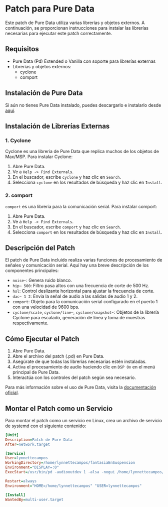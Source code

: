 # Patch para Pure Data

Este patch de Pure Data utiliza varias librerías y objetos externos. A continuación, se proporcionan instrucciones para instalar las librerías necesarias para ejecutar este patch correctamente.

## Requisitos

- Pure Data (Pd) Extended o Vanilla con soporte para librerías externas
- Librerías y objetos externos:
  - cyclone
  - comport

## Instalación de Pure Data

Si aún no tienes Pure Data instalado, puedes descargarlo e instalarlo desde [aquí](https://puredata.info/downloads).

## Instalación de Librerías Externas

### 1. Cyclone

Cyclone es una librería de Pure Data que replica muchos de los objetos de Max/MSP. Para instalar Cyclone:

1. Abre Pure Data.
2. Ve a `Help -> Find Externals`.
3. En el buscador, escribe `cyclone` y haz clic en `Search`.
4. Selecciona `cyclone` en los resultados de búsqueda y haz clic en `Install`.

### 2. comport

`comport` es una librería para la comunicación serial. Para instalar comport:

1. Abre Pure Data.
2. Ve a `Help -> Find Externals`.
3. En el buscador, escribe `comport` y haz clic en `Search`.
4. Selecciona `comport` en los resultados de búsqueda y haz clic en `Install`.

## Descripción del Patch

El patch de Pure Data incluido realiza varias funciones de procesamiento de señales y comunicación serial. Aquí hay una breve descripción de los componentes principales:

- `noise~`: Genera ruido blanco.
- `hip~ 500`: Filtro pasa altos con una frecuencia de corte de 500 Hz.
- `hsl`: Control deslizante horizontal para ajustar la frecuencia de corte.
- `dac~ 1 2`: Envia la señal de audio a las salidas de audio 1 y 2.
- `comport`: Objeto para la comunicación serial configurado en el puerto 1 con una velocidad de 9600 bps.
- `cyclone/scale`, `cyclone/line~`, `cyclone/snapshot~`: Objetos de la librería Cyclone para escalado, generación de línea y toma de muestras respectivamente.

## Cómo Ejecutar el Patch

1. Abre Pure Data.
2. Abre el archivo del patch (.pd) en Pure Data.
3. Asegúrate de que todas las librerías necesarias estén instaladas.
4. Activa el procesamiento de audio haciendo clic en `DSP On` en el menú principal de Pure Data.
5. Interactúa con los controles del patch según sea necesario.

Para más información sobre el uso de Pure Data, visita la [documentación oficial](https://puredata.info/docs).

## Montar el Patch como un Servicio

Para montar el patch como un servicio en Linux, crea un archivo de servicio de systemd con el siguiente contenido:

```ini
[Unit]
Description=Patch de Pure Data
After=network.target

[Service]
User=lynnettecampos
WorkingDirectory=/home/lynnettecampos/fantasiaEnSuspension
Environment="DISPLAY=:0"
ExecStart=/usr/bin/pd -audiooutdev 1 -alsa -nogui /home/lynnettecampos/fantasiaEnSuspension/fantasiaEnSuspension.pd

Restart=always
Environment="HOME=/home/lynnettecampos" "USER=lynnettecampos"

[Install]
WantedBy=multi-user.target